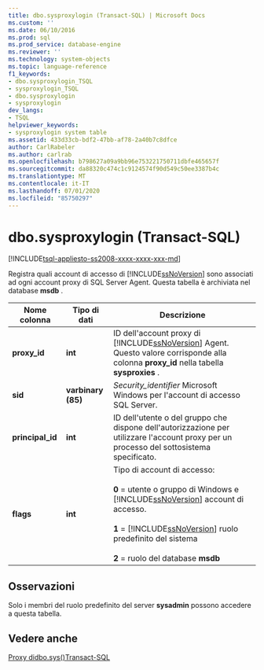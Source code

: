 ```yaml
---
title: dbo.sysproxylogin (Transact-SQL) | Microsoft Docs
ms.custom: ''
ms.date: 06/10/2016
ms.prod: sql
ms.prod_service: database-engine
ms.reviewer: ''
ms.technology: system-objects
ms.topic: language-reference
f1_keywords:
- dbo.sysproxylogin_TSQL
- sysproxylogin_TSQL
- dbo.sysproxylogin
- sysproxylogin
dev_langs:
- TSQL
helpviewer_keywords:
- sysproxylogin system table
ms.assetid: 433d33cb-bdf2-47bb-af78-2a40b7c8dfce
author: CarlRabeler
ms.author: carlrab
ms.openlocfilehash: b798627a09a9bb96e753221750711dbfe465657f
ms.sourcegitcommit: da88320c474c1c9124574f90d549c50ee3387b4c
ms.translationtype: MT
ms.contentlocale: it-IT
ms.lasthandoff: 07/01/2020
ms.locfileid: "85750297"
---
```

# <a name="dbosysproxylogin-transact-sql"></a>dbo.sysproxylogin (Transact-SQL)
[!INCLUDE[tsql-appliesto-ss2008-xxxx-xxxx-xxx-md](../../includes/applies-to-version/sqlserver.md)]

  Registra quali account di accesso di [!INCLUDE[ssNoVersion](../../includes/ssnoversion-md.md)] sono associati ad ogni account proxy di SQL Server Agent. Questa tabella è archiviata nel database **msdb** .  
  
|Nome colonna|Tipo di dati|Descrizione|  
|-----------------|---------------|-----------------|  
|**proxy_id**|**int**|ID dell'account proxy di [!INCLUDE[ssNoVersion](../../includes/ssnoversion-md.md)] Agent. Questo valore corrisponde alla colonna **proxy_id** nella tabella **sysproxies** .|  
|**sid**|**varbinary (85)**|*Security_identifier* Microsoft Windows per l'account di accesso SQL Server.|  
|**principal_id**|**int**|ID dell'utente o del gruppo che dispone dell'autorizzazione per utilizzare l'account proxy per un processo del sottosistema specificato.|  
|**flags**|**int**|Tipo di account di accesso:<br /><br /> **0** = utente o gruppo di Windows e [!INCLUDE[ssNoVersion](../../includes/ssnoversion-md.md)] account di accesso.<br /><br /> **1**  =  [!INCLUDE[ssNoVersion](../../includes/ssnoversion-md.md)] ruolo predefinito del sistema<br /><br /> **2**  =  ruolo del database **msdb**|  
  
## <a name="remarks"></a>Osservazioni  
 Solo i membri del ruolo predefinito del server **sysadmin** possono accedere a questa tabella.  
  
## <a name="see-also"></a>Vedere anche  
 [Proxy didbo.sys&#40;&#41;Transact-SQL](../../relational-databases/system-tables/dbo-sysproxies-transact-sql.md)  
  
  
